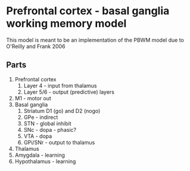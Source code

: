 # Prefrontal cortex - basal ganglia working memory model
This model is meant to be an implementation of the PBWM model due to O'Reilly and Frank 2006

## Parts
1. Prefrontal cortex
   1. Layer 4 - input from thalamus
   2. Layer 5/6 - output (predictive) layers
2. M1 - motor out
2. Basal ganglia
   1. Striatum D1 (go) and D2 (nogo)
   2. GPe - indirect
   2. STN - global inhibit
   2. SNc - dopa - phasic?
   2. VTA - dopa 
   2. GPi/SNr - output to thalamus
3. Thalamus
3. Amygdala - learning
3. Hypothalamus - learning